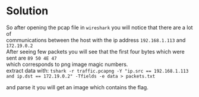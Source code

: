 # Solution 

So after opening the pcap file in `wireshark` you will notice that there are a lot of <br>
communications between the host with the ip address `192.168.1.113` and `172.19.0.2` <br>
After seeing few packets you will see that the first four bytes which were sent are `89 50 4E 47` <br> 
which corresponds to png image magic numbers. <br>
extract data with: 
`tshark -r traffic.pcapng -Y "ip.src == 192.168.1.113 and ip.dst == 172.19.0.2" -Tfields -e data > packets.txt` <br>

and parse it you will get an image which contains the flag.
